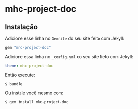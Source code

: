 # mhc-project-doc

## Instalação

Adicione esse linha no `Gemfile` do seu site feito com Jekyll:

```ruby
gem "mhc-project-doc"
```

Adicione essa linha no `_config.yml` do seu site fieto com Jekyll:

```yaml
theme: mhc-project-doc
```

Então execute:

    $ bundle

Ou instale você mesmo com:

    $ gem install mhc-project-doc
